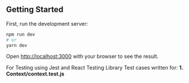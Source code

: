 ## Getting Started

First, run the development server:

```bash
npm run dev
# or
yarn dev
```

Open [http://localhost:3000](http://localhost:3000) with your browser to see the result.

For Testing using Jest and React Testing Library
Test cases written for:
**1. Context/context.test.js**
